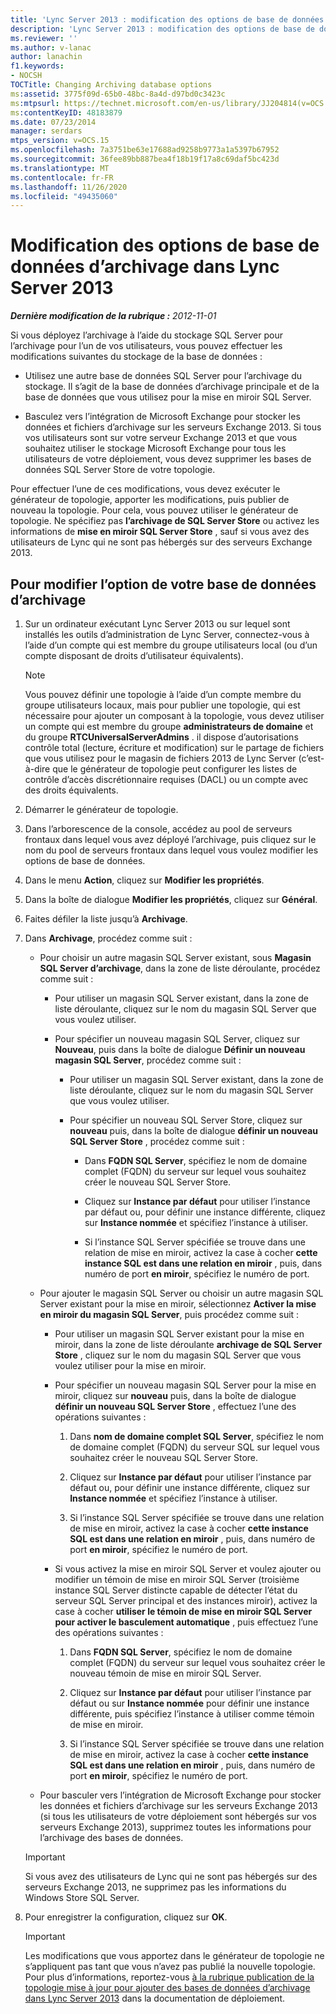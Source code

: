 ```yaml
---
title: 'Lync Server 2013 : modification des options de base de données d’archivage'
description: 'Lync Server 2013 : modification des options de base de données d’archivage.'
ms.reviewer: ''
ms.author: v-lanac
author: lanachin
f1.keywords:
- NOCSH
TOCTitle: Changing Archiving database options
ms:assetid: 3775f09d-65b0-48bc-8a4d-d97bd0c3423c
ms:mtpsurl: https://technet.microsoft.com/en-us/library/JJ204814(v=OCS.15)
ms:contentKeyID: 48183879
ms.date: 07/23/2014
manager: serdars
mtps_version: v=OCS.15
ms.openlocfilehash: 7a3751be63e17688ad9258b9773a1a5397b67952
ms.sourcegitcommit: 36fee89bb887bea4f18b19f17a8c69daf5bc423d
ms.translationtype: MT
ms.contentlocale: fr-FR
ms.lasthandoff: 11/26/2020
ms.locfileid: "49435060"
---
```

# <a name="changing-archiving-database-options-in-lync-server-2013"></a>Modification des options de base de données d’archivage dans Lync Server 2013

<div data-xmlns="http://www.w3.org/1999/xhtml">

<div class="topic" data-xmlns="http://www.w3.org/1999/xhtml" data-msxsl="urn:schemas-microsoft-com:xslt" data-cs="https://msdn.microsoft.com/">

<div data-asp="https://msdn2.microsoft.com/asp">



</div>

<div id="mainSection">

<div id="mainBody">

<span> </span>

_**Dernière modification de la rubrique :** 2012-11-01_

Si vous déployez l’archivage à l’aide du stockage SQL Server pour l’archivage pour l’un de vos utilisateurs, vous pouvez effectuer les modifications suivantes du stockage de la base de données :

  - Utilisez une autre base de données SQL Server pour l’archivage du stockage. Il s’agit de la base de données d’archivage principale et de la base de données que vous utilisez pour la mise en miroir SQL Server.

  - Basculez vers l’intégration de Microsoft Exchange pour stocker les données et fichiers d’archivage sur les serveurs Exchange 2013. Si tous vos utilisateurs sont sur votre serveur Exchange 2013 et que vous souhaitez utiliser le stockage Microsoft Exchange pour tous les utilisateurs de votre déploiement, vous devez supprimer les bases de données SQL Server Store de votre topologie.

Pour effectuer l’une de ces modifications, vous devez exécuter le générateur de topologie, apporter les modifications, puis publier de nouveau la topologie. Pour cela, vous pouvez utiliser le générateur de topologie. Ne spécifiez pas **l’archivage de SQL Server Store** ou activez les informations de **mise en miroir SQL Server Store** , sauf si vous avez des utilisateurs de Lync qui ne sont pas hébergés sur des serveurs Exchange 2013.

<div>

## <a name="to-change-your-archiving-database-option"></a>Pour modifier l’option de votre base de données d’archivage

1.  Sur un ordinateur exécutant Lync Server 2013 ou sur lequel sont installés les outils d’administration de Lync Server, connectez-vous à l’aide d’un compte qui est membre du groupe utilisateurs local (ou d’un compte disposant de droits d’utilisateur équivalents).
    
    <div>
    

    > [!NOTE]  
    > Vous pouvez définir une topologie à l’aide d’un compte membre du groupe utilisateurs locaux, mais pour publier une topologie, qui est nécessaire pour ajouter un composant à la topologie, vous devez utiliser un compte qui est membre du groupe <STRONG>administrateurs de domaine</STRONG> et du groupe <STRONG>RTCUniversalServerAdmins</STRONG> . il dispose d’autorisations contrôle total (lecture, écriture et modification) sur le partage de fichiers que vous utilisez pour le magasin de fichiers 2013 de Lync Server (c’est-à-dire que le générateur de topologie peut configurer les listes de contrôle d’accès discrétionnaire requises (DACL) ou un compte avec des droits équivalents.

    
    </div>

2.  Démarrer le générateur de topologie.

3.  Dans l’arborescence de la console, accédez au pool de serveurs frontaux dans lequel vous avez déployé l’archivage, puis cliquez sur le nom du pool de serveurs frontaux dans lequel vous voulez modifier les options de base de données.

4.  Dans le menu **Action**, cliquez sur **Modifier les propriétés**.

5.  Dans la boîte de dialogue **Modifier les propriétés**, cliquez sur **Général**.

6.  Faites défiler la liste jusqu’à **Archivage**.

7.  Dans **Archivage**, procédez comme suit :
    
      - Pour choisir un autre magasin SQL Server existant, sous **Magasin SQL Server d’archivage**, dans la zone de liste déroulante, procédez comme suit :
        
          - Pour utiliser un magasin SQL Server existant, dans la zone de liste déroulante, cliquez sur le nom du magasin SQL Server que vous voulez utiliser.
        
          - Pour spécifier un nouveau magasin SQL Server, cliquez sur **Nouveau**, puis dans la boîte de dialogue **Définir un nouveau magasin SQL Server**, procédez comme suit :
            
              - Pour utiliser un magasin SQL Server existant, dans la zone de liste déroulante, cliquez sur le nom du magasin SQL Server que vous voulez utiliser.
            
              - Pour spécifier un nouveau SQL Server Store, cliquez sur **nouveau** puis, dans la boîte de dialogue **définir un nouveau SQL Server Store** , procédez comme suit :
                
                  - Dans **FQDN SQL Server**, spécifiez le nom de domaine complet (FQDN) du serveur sur lequel vous souhaitez créer le nouveau SQL Server Store.
                
                  - Cliquez sur **Instance par défaut** pour utiliser l’instance par défaut ou, pour définir une instance différente, cliquez sur **Instance nommée** et spécifiez l’instance à utiliser.
                
                  - Si l’instance SQL Server spécifiée se trouve dans une relation de mise en miroir, activez la case à cocher **cette instance SQL est dans une relation en miroir** , puis, dans numéro de port **en miroir**, spécifiez le numéro de port.
    
      - Pour ajouter le magasin SQL Server ou choisir un autre magasin SQL Server existant pour la mise en miroir, sélectionnez **Activer la mise en miroir du magasin SQL Server**, puis procédez comme suit :
        
          - Pour utiliser un magasin SQL Server existant pour la mise en miroir, dans la zone de liste déroulante **archivage de SQL Server Store** , cliquez sur le nom du magasin SQL Server que vous voulez utiliser pour la mise en miroir.
        
          - Pour spécifier un nouveau magasin SQL Server pour la mise en miroir, cliquez sur **nouveau** puis, dans la boîte de dialogue **définir un nouveau SQL Server Store** , effectuez l’une des opérations suivantes :
            
            1.  Dans **nom de domaine complet SQL Server**, spécifiez le nom de domaine complet (FQDN) du serveur SQL sur lequel vous souhaitez créer le nouveau SQL Server Store.
            
            2.  Cliquez sur **Instance par défaut** pour utiliser l’instance par défaut ou, pour définir une instance différente, cliquez sur **Instance nommée** et spécifiez l’instance à utiliser.
            
            3.  Si l’instance SQL Server spécifiée se trouve dans une relation de mise en miroir, activez la case à cocher **cette instance SQL est dans une relation en miroir** , puis, dans numéro de port **en miroir**, spécifiez le numéro de port.
        
          - Si vous activez la mise en miroir SQL Server et voulez ajouter ou modifier un témoin de mise en miroir SQL Server (troisième instance SQL Server distincte capable de détecter l’état du serveur SQL Server principal et des instances miroir), activez la case à cocher **utiliser le témoin de mise en miroir SQL Server pour activer le basculement automatique** , puis effectuez l’une des opérations suivantes :
            
            1.  Dans **FQDN SQL Server**, spécifiez le nom de domaine complet (FQDN) du serveur sur lequel vous souhaitez créer le nouveau témoin de mise en miroir SQL Server.
            
            2.  Cliquez sur **Instance par défaut** pour utiliser l’instance par défaut ou sur **Instance nommée** pour définir une instance différente, puis spécifiez l’instance à utiliser comme témoin de mise en miroir.
            
            3.  Si l’instance SQL Server spécifiée se trouve dans une relation de mise en miroir, activez la case à cocher **cette instance SQL est dans une relation en miroir** , puis, dans numéro de port **en miroir**, spécifiez le numéro de port.
    
      - Pour basculer vers l’intégration de Microsoft Exchange pour stocker les données et fichiers d’archivage sur les serveurs Exchange 2013 (si tous les utilisateurs de votre déploiement sont hébergés sur vos serveurs Exchange 2013), supprimez toutes les informations pour l’archivage des bases de données.
    
    <div>
    

    > [!IMPORTANT]  
    > Si vous avez des utilisateurs de Lync qui ne sont pas hébergés sur des serveurs Exchange 2013, ne supprimez pas les informations du Windows Store SQL Server.

    
    </div>

8.  Pour enregistrer la configuration, cliquez sur **OK**.
    
    <div>
    

    > [!IMPORTANT]  
    > Les modifications que vous apportez dans le générateur de topologie ne s’appliquent pas tant que vous n’avez pas publié la nouvelle topologie. Pour plus d’informations, reportez-vous <A href="lync-server-2013-publishing-the-updated-topology-to-add-archiving-databases.md">à la rubrique publication de la topologie mise à jour pour ajouter des bases de données d’archivage dans Lync Server 2013</A> dans la documentation de déploiement.

    
    </div>

</div>

</div>

<span> </span>

</div>

</div>

</div>


